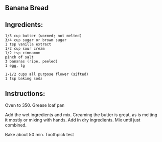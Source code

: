 
## Banana Bread
## Ingredients: 
    1/3 cup	butter (warmed; not melted)
    3/4 cup sugar or brown sugar
    1 tsp vanilla extract
    1/2 cup sour cream
    1/2 tsp cinnamon
    pinch of salt
    3 bananas (ripe, peeled)
    1 egg, lg
    
    1-1/2 cups all purpose flower (sifted)
    1 tsp baking soda

## Instructions:
Oven to 350. Grease loaf pan

Add the wet ingredients and mix. Creaming the butter is great, as is melting it mostly or mixing with hands. Add in dry ingredients. Mix until just combined.

Bake about 50 min. Toothpick test




